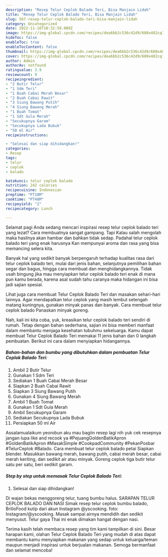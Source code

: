 ```yaml
---
description: "Resep Telur Ceplok Balado Teri, Bisa Manjain Lidah"
title: "Resep Telur Ceplok Balado Teri, Bisa Manjain Lidah"
slug: 567-resep-telur-ceplok-balado-teri-bisa-manjain-lidah
category: Uncategorized
date: 2022-11-16T10:32:59.009Z
image: https://img-global.cpcdn.com/recipes/dea6bb2c536c42d9/680x482cq70/telur-ceplok-balado-teri-foto-resep-utama.jpg
hideToc: false
enableToc: true
enableTocContent: false
thumbnail: https://img-global.cpcdn.com/recipes/dea6bb2c536c42d9/680x482cq70/telur-ceplok-balado-teri-foto-resep-utama.jpg
cover: https://img-global.cpcdn.com/recipes/dea6bb2c536c42d9/680x482cq70/telur-ceplok-balado-teri-foto-resep-utama.jpg
author: Admin
authorAv: notfound
ratingvalue: 3.9
reviewcount: 9
recipeingredient:
- "2 Butir Telur"
- "1 Sdm Teri"
- "1 Buah Cabai Merah Besar"
- "2 Buah Cabai Rawit"
- "3 Siung Bawang Putih"
- "4 Siung Bawang Merah"
- "1 Buah Tomat"
- "1 Sdt Gula Merah"
- "Secukupnya Garam"
- "Secukupnya Lada Bubuk"
- "50 ml Air"
recipeinstructions:

- "Selesai dan siap dihidangkan!"
categories:
- Resep
tags:
- telur
- ceplok
- balado

katakunci: telur ceplok balado 
nutrition: 242 calories
recipecuisine: Indonesian
preptime: "PT18M"
cooktime: "PT48M"
recipeyield: "2"
recipecategory: Lunch

---
```



Selamat pagi Anda sedang mencari inspirasi resep telur ceplok balado teri yang lezat? Cara membuatnya sangat gampang. Tapi Kalau salah mengolah maka hasilnya akan hambar dan bahkan tidak sedap. Padahal telur ceplok balado teri yang enak harusnya Kan mempunyai aroma dan rasa yang bisa memancing selera kita.


Banyak hal yang sedikit banyak berpengaruh terhadap kualitas rasa dari telur ceplok balado teri, mulai dari jenis bahan, selanjutnya pemilihan bahan segar dan bagus, hingga cara membuat dan menghidangkannya. Tidak usah bingung jika mau menyiapkan telur ceplok balado teri enak di mana pun kamu berada, karena asal sudah tahu caranya maka hidangan ini bisa jadi sajian spesial.

Lihat juga cara membuat Telur Ceplok Balado Teri dan masakan sehari-hari lainnya. Agar mendapatkan telur ceplok yang masih lembut setengah matang kuningnya, gunakan minyak panas dan banyak. Cara membuat telur ceplok balado Panaskan minyak goreng.


Nah, kali ini kita coba, yuk, kreasikan telur ceplok balado teri sendiri di rumah. Tetap dengan bahan sederhana, sajian ini bisa memberi manfaat dalam membantu menjaga kesehatan tubuhmu sekeluarga. Kamu dapat membuat Telur Ceplok Balado Teri memakai 11 jenis bahan dan 0 langkah pembuatan. Berikut ini cara dalam menyiapkan hidangannya.

<!--inarticleads1-->

##### Bahan-bahan dan bumbu yang dibutuhkan dalam pembuatan Telur Ceplok Balado Teri:

1. Ambil 2 Butir Telur
1. Gunakan 1 Sdm Teri
1. Sediakan 1 Buah Cabai Merah Besar
1. Siapkan 2 Buah Cabai Rawit
1. Siapkan 3 Siung Bawang Putih
1. Gunakan 4 Siung Bawang Merah
1. Ambil 1 Buah Tomat
1. Gunakan 1 Sdt Gula Merah
1. Ambil Secukupnya Garam
1. Sediakan Secukupnya Lada Bubuk
1. Persiapkan 50 ml Air


Assalamualaikum yeorobun aku mau bagiin resep lagi nih yuk cek resepnya jangan lupa like and recook ya #PejuangGoldenBatikApron #GoldenBatikApron #MasakSimple #CookpadCommunity #PekanPosbar #TelurCeplok #Balado. Cara membuat telur ceplok balado petai Siapkan blender. Masukkan bawang merah, bawang putih, cabai merah besar, cabai merah keriting, dan sedikit air atau minyak. Goreng ceplok tiga butir telur satu per satu, beri sedikit garam. 

<!--inarticleads2-->

##### Step by step untuk memasak Telur Ceplok Balado Teri:


1. Selesai dan siap dihidangkan!

Di wajan bekas menggoreng telur, tuang bumbu halus. SARAPAN TELUR CEPLOK BALADO DAN NASI Simak resep telur ceplok bumbu balado, BrilioFood kutip dari akun Instagram @yscooking. foto: Instagram/@yscooking. Masak sampai airnya mendidih dan sedikit menyusut. Telur gaya Thai ini enak dimakan hangat dengan nasi. 

Terima kasih telah membaca resep yang tim kami tampilkan di sini. Besar harapan kami, olahan Telur Ceplok Balado Teri yang mudah di atas dapat membantu kamu menyiapkan makanan yang sedap untuk keluarga/teman maupun menjadi inspirasi untuk berjualan makanan. Semoga bermanfaat dan selamat mencoba!
